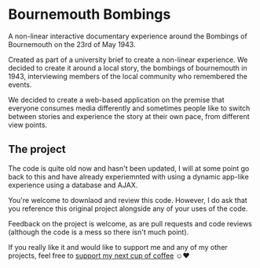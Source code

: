 # Bournemouth Bombings

A non-linear interactive documentary experience around the Bombings of Bournemouth on the 23rd of May 1943.

Created as part of a university brief to create a non-linear experience. We decided to create it around a local story, the bombings of bournemouth in 1943, interviewing members of the local community who remembered the events.

We decided to create a web-based application on the premise that everyone consumes media differently and sometimes people like to switch between stories and experience the story at their own pace, from different view points.

## The project

The code is quite old now and hasn't been updated, I will at some point go back to this and have already experiemnted with using a dynamic app-like experience using a database and AJAX.

You're welcome to downlaod and review this code. However, I do ask that you reference this original project alongside any of your uses of the code.

Feedback on the project is welcome, as are pull requests and code reviews (although the code is a mess so there isn't much point).

If you really like it and would like to support me and any of my other projects, feel free to [support my next cup of coffee](https://monzo.me/jamiedanieldevivo) ☺️♥️